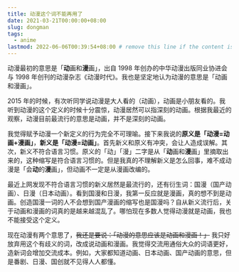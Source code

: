 ```yaml
---
title: 动漫这个词不能再用了
date: 2021-03-21T00:00:00+08:00
slug: dongman
tags:
  - anime
lastmod: 2022-06-06T00:39:54+08:00 # remove this line if the content is actually changed
---
```


动漫最初的意思是「**动**画和**漫**画」，出自 1998 年创办的中华动漫出版同业协进会与 1998 年创刊的动漫杂志《动漫时代》。我也是坚定地认为动漫的意思是「动画和漫画」。

2015 年的时候，有次听同学说动漫是大人看的（动画），动画是小朋友看的。我听到动漫的这个定义的时候十分震惊，动漫居然可以指深刻的动画。根据我最近的观察，动漫目前最流行的意思是动画，并不是深刻的动画。

我觉得赋予动漫一个新定义的行为完全不可理喻。接下来我说的**原义是「动漫=动画+漫画」**，**新义是「动漫=动画」**。首先新义和原义有冲突，会让人造成误解。其次，新义不符合语言习惯。原义的「动」「漫」二字是从「**动**画和**漫**画」里摘取出来的，这种缩写是符合语言习惯的。但是我真的不理解新义是怎么回事，难不成动漫是「会**动**的**漫**画」，但动画不一定是从漫画改编的。

最近上网发现不符合语言习惯的新义居然是最流行的，还有衍生词：国漫（国产动画）、日漫（日本动画）。看到国漫和日漫，我第一反应就是漫画，真的想不到是动画。创造国漫一词的人不会想到国产漫画的缩写也是国漫吗？自从新义流行后，关于动画和漫画的词真的是越来越混乱了。哪怕现在多数人觉得动漫就是动画，我也不能接受这个定义。

现在动漫有两个意思了，~~我还是要说：「动漫的意思应该是动画和漫画！」~~ 我只好放弃用这个有歧义的词，改成说动画和漫画。我觉得交流用通俗大众的词语更好，造新词会增加交流成本。例如，大家都知道动画、日本动画、国产动画的意思，但是番剧、日漫、国创就不见得人人都懂。

